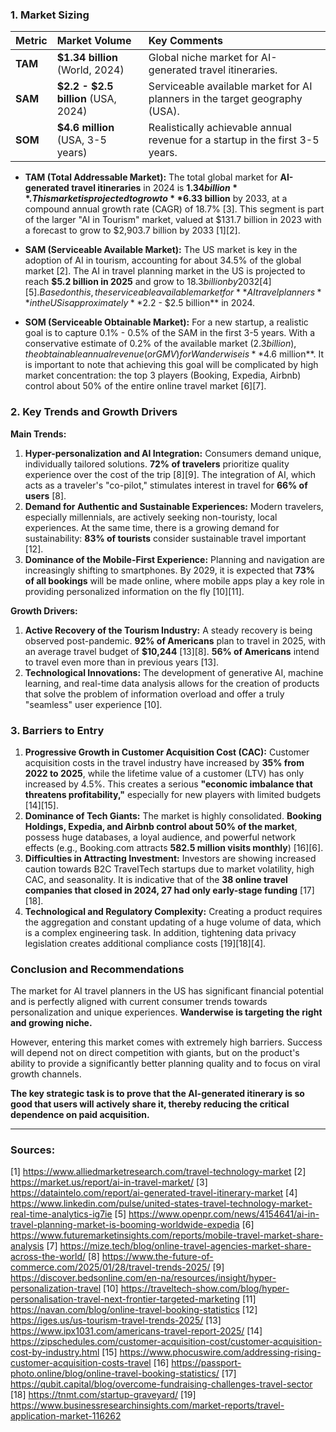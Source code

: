 ### 1. Market Sizing

| Metric | Market Volume | Key Comments |
| :--- | :--- | :--- |
| **TAM** | **$1.34 billion** (World, 2024) | Global niche market for AI-generated travel itineraries. |
| **SAM** | **$2.2 - $2.5 billion** (USA, 2024) | Serviceable available market for AI planners in the target geography (USA). |
| **SOM** | **$4.6 million** (USA, 3-5 years) | Realistically achievable annual revenue for a startup in the first 3-5 years. |

*   **TAM (Total Addressable Market):**
    The total global market for **AI-generated travel itineraries** in 2024 is **$1.34 billion**. This market is projected to grow to **$6.33 billion** by 2033, at a compound annual growth rate (CAGR) of 18.7% [3]. This segment is part of the larger "AI in Tourism" market, valued at $131.7 billion in 2023 with a forecast to grow to $2,903.7 billion by 2033 [1][2].

*   **SAM (Serviceable Available Market):**
    The US market is key in the adoption of AI in tourism, accounting for about 34.5% of the global market [2]. The AI in travel planning market in the US is projected to reach **$5.2 billion in 2025** and grow to $18.3 billion by 2032 [4][5]. Based on this, the serviceable available market for **AI travel planners** in the US is approximately **$2.2 - $2.5 billion** in 2024.

*   **SOM (Serviceable Obtainable Market):**
    For a new startup, a realistic goal is to capture 0.1% - 0.5% of the SAM in the first 3-5 years. With a conservative estimate of 0.2% of the available market ($2.3 billion), the obtainable annual revenue (or GMV) for Wanderwise is **$4.6 million**. It is important to note that achieving this goal will be complicated by high market concentration: the top 3 players (Booking, Expedia, Airbnb) control about 50% of the entire online travel market [6][7].

### 2. Key Trends and Growth Drivers

**Main Trends:**

1.  **Hyper-personalization and AI Integration:** Consumers demand unique, individually tailored solutions. **72% of travelers** prioritize quality experience over the cost of the trip [8][9]. The integration of AI, which acts as a traveler's "co-pilot," stimulates interest in travel for **66% of users** [8].
2.  **Demand for Authentic and Sustainable Experiences:** Modern travelers, especially millennials, are actively seeking non-touristy, local experiences. At the same time, there is a growing demand for sustainability: **83% of tourists** consider sustainable travel important [12].
3.  **Dominance of the Mobile-First Experience:** Planning and navigation are increasingly shifting to smartphones. By 2029, it is expected that **73% of all bookings** will be made online, where mobile apps play a key role in providing personalized information on the fly [10][11].

**Growth Drivers:**

1.  **Active Recovery of the Tourism Industry:** A steady recovery is being observed post-pandemic. **92% of Americans** plan to travel in 2025, with an average travel budget of **$10,244** [13][8]. **56% of Americans** intend to travel even more than in previous years [13].
2.  **Technological Innovations:** The development of generative AI, machine learning, and real-time data analysis allows for the creation of products that solve the problem of information overload and offer a truly "seamless" user experience [10].

### 3. Barriers to Entry

1.  **Progressive Growth in Customer Acquisition Cost (CAC):** Customer acquisition costs in the travel industry have increased by **35% from 2022 to 2025**, while the lifetime value of a customer (LTV) has only increased by 4.5%. This creates a serious **"economic imbalance that threatens profitability,"** especially for new players with limited budgets [14][15].
2.  **Dominance of Tech Giants:** The market is highly consolidated. **Booking Holdings, Expedia, and Airbnb control about 50% of the market**, possess huge databases, a loyal audience, and powerful network effects (e.g., Booking.com attracts **582.5 million visits monthly**) [16][6].
3.  **Difficulties in Attracting Investment:** Investors are showing increased caution towards B2C TravelTech startups due to market volatility, high CAC, and seasonality. It is indicative that of the **38 online travel companies that closed in 2024, 27 had only early-stage funding** [17][18].
4.  **Technological and Regulatory Complexity:** Creating a product requires the aggregation and constant updating of a huge volume of data, which is a complex engineering task. In addition, tightening data privacy legislation creates additional compliance costs [19][18][4].

### **Conclusion and Recommendations**

The market for AI travel planners in the US has significant financial potential and is perfectly aligned with current consumer trends towards personalization and unique experiences. **Wanderwise is targeting the right and growing niche.**

However, entering this market comes with extremely high barriers. Success will depend not on direct competition with giants, but on the product's ability to provide a significantly better planning quality and to focus on viral growth channels.

**The key strategic task is to prove that the AI-generated itinerary is so good that users will actively share it, thereby reducing the critical dependence on paid acquisition.**

---

### **Sources:**

[1] https://www.alliedmarketresearch.com/travel-technology-market
[2] https://market.us/report/ai-in-travel-market/
[3] https://dataintelo.com/report/ai-generated-travel-itinerary-market
[4] https://www.linkedin.com/pulse/united-states-travel-technology-market-real-time-analytics-ig7ie
[5] https://www.openpr.com/news/4154641/ai-in-travel-planning-market-is-booming-worldwide-expedia
[6] https://www.futuremarketinsights.com/reports/mobile-travel-market-share-analysis
[7] https://mize.tech/blog/online-travel-agencies-market-share-across-the-world/
[8] https://www.the-future-of-commerce.com/2025/01/28/travel-trends-2025/
[9] https://discover.bedsonline.com/en-na/resources/insight/hyper-personalization-travel
[10] https://traveltech-show.com/blog/hyper-personalisation-travel-next-frontier-targeted-marketing
[11] https://navan.com/blog/online-travel-booking-statistics
[12] https://iges.us/us-tourism-travel-trends-2025/
[13] https://www.ipx1031.com/americans-travel-report-2025/
[14] https://zipschedules.com/customer-acquisition-cost/customer-acquisition-cost-by-industry.html
[15] https://www.phocuswire.com/addressing-rising-customer-acquisition-costs-travel
[16] https://passport-photo.online/blog/online-travel-booking-statistics/
[17] https://qubit.capital/blog/overcome-fundraising-challenges-travel-sector
[18] https://tnmt.com/startup-graveyard/
[19] https://www.businessresearchinsights.com/market-reports/travel-application-market-116262
